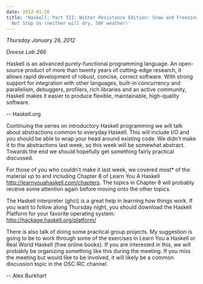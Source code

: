 ```yaml
---
date: 2012-01-26
title: 'Haskell: Part III: Winter Resistance Edition: Snow and Freezing Rain Will
  Not Stop Us (neither will dry, 50F weather)'
---
```

*Thursday January 26, 2012*

*Dreese Lab 266*

Haskell is an advanced purely-functional programming language. An open-source product of more than twenty years of cutting-edge research, it allows rapid development of robust, concise, correct software. With strong support for integration with other languages, built-in concurrency and parallelism, debuggers, profilers, rich libraries and an active community, Haskell makes it easier to produce flexible, maintainable, high-quality software.

-- Haskell.org

Continuing the series on introductory Haskell programming we will talk
about abstractions common to everyday Haskell. This will include I/O and
you should be able to wrap your head around existing code. We didn't make
it to the abstractions last week, so this week will be somewhat abstract.
Towards the end we should hopefully get something fairly practical
discussed.

For those of you who couldn't make it last week, we covered most* of the
material up to and including Chapter 8 of Learn You A
Haskell http://learnyouahaskell.com/chapters.
The topics in Chapter 8 will probably receive some attention again before
moving onto the other topics.

The Haskell interpreter (ghci) is a great help in learning how things work.
If you want to follow along Thursday night, you should download the Haskell
Platform for your favorite operating system:
http://hackage.haskell.org/platform/

There is also talk of doing some practical group projects. My suggestion is
going to be to work through some of the exercises in Learn You a Haskell or
Real World Haskell (free online books). If you are interested in this, we
will probably be organizing something like this during the meeting. If you
miss the meeting but would like to be involved, it will likely be a common
discussion topic in the OSC IRC channel.

-- Alex Burkhart

